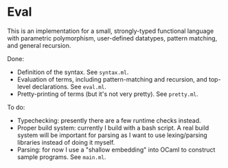Eval
=====

This is an implementation for a small, strongly-typed functional language with
parametric polymorphism, user-defined datatypes, pattern matching, and general
recursion.

Done:
- Definition of the syntax. See `syntax.ml`.
- Evaluation of terms, including pattern-matching and recursion, and top-level
  declarations. See `eval.ml`.
- Pretty-printing of terms (but it's not very pretty). See `pretty.ml`.

To do:
- Typechecking: presently there are a few runtime checks instead.
- Proper build system: currently I build with a bash script. A real build system
  will be important for parsing as I want to use lexing/parsing libraries
  instead of doing it myself.
- Parsing: for now I use a "shallow embedding" into OCaml to construct sample
  programs. See `main.ml`.
